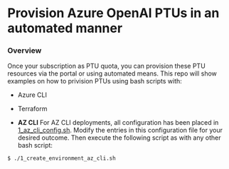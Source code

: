 # Provision Azure OpenAI PTUs in an automated manner
### Overview ###
Once your subscription as PTU quota, you can provision these PTU resources via the portal or using automated means. 
This repo will show examples on how to privision PTUs using bash scripts with:
- Azure CLI
- Terraform

- **AZ CLI** For AZ CLI deployments, all configuration has been placed in [1_az_cli_config.sh](https://github.com/SeryioGonzalez/az_openai_ptus_automated/blob/main/1_az_cli_config.sh "1_az_cli_config.sh"). Modify the entries in this configuration file for your desired outcome. Then execute the following script as with any other bash script:
```
$ ./1_create_environment_az_cli.sh
```